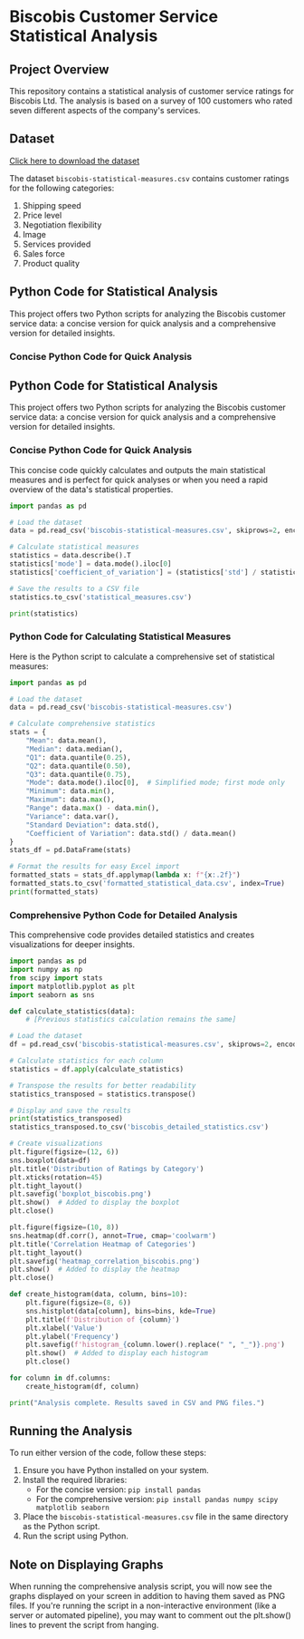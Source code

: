 # Biscobis Customer Service Statistical Analysis

## Project Overview

This repository contains a statistical analysis of customer service ratings for Biscobis Ltd. The analysis is based on a survey of 100 customers who rated seven different aspects of the company's services.

## Dataset 

[Click here to download the dataset]()

The dataset `biscobis-statistical-measures.csv` contains customer ratings for the following categories:

1. Shipping speed
2. Price level
3. Negotiation flexibility
4. Image
5. Services provided
6. Sales force
7. Product quality

## Python Code for Statistical Analysis

This project offers two Python scripts for analyzing the Biscobis customer service data: a concise version for quick analysis and a comprehensive version for detailed insights.

### Concise Python Code for Quick Analysis

## Python Code for Statistical Analysis

This project offers two Python scripts for analyzing the Biscobis customer service data: a concise version for quick analysis and a comprehensive version for detailed insights.

### Concise Python Code for Quick Analysis

This concise code quickly calculates and outputs the main statistical measures and is perfect for quick analyses or when you need a rapid overview of the data's statistical properties.

```python
import pandas as pd

# Load the dataset
data = pd.read_csv('biscobis-statistical-measures.csv', skiprows=2, encoding='latin1')

# Calculate statistical measures
statistics = data.describe().T
statistics['mode'] = data.mode().iloc[0]
statistics['coefficient_of_variation'] = (statistics['std'] / statistics['mean']) * 100

# Save the results to a CSV file
statistics.to_csv('statistical_measures.csv')

print(statistics)
```

### Python Code for Calculating Statistical Measures

Here is the Python script to calculate a comprehensive set of statistical measures:


```python
import pandas as pd

# Load the dataset
data = pd.read_csv('biscobis-statistical-measures.csv')

# Calculate comprehensive statistics
stats = {
    "Mean": data.mean(),
    "Median": data.median(),
    "Q1": data.quantile(0.25),
    "Q2": data.quantile(0.50),
    "Q3": data.quantile(0.75),
    "Mode": data.mode().iloc[0],  # Simplified mode; first mode only
    "Minimum": data.min(),
    "Maximum": data.max(),
    "Range": data.max() - data.min(),
    "Variance": data.var(),
    "Standard Deviation": data.std(),
    "Coefficient of Variation": data.std() / data.mean()
}
stats_df = pd.DataFrame(stats)

# Format the results for easy Excel import
formatted_stats = stats_df.applymap(lambda x: f"{x:.2f}")
formatted_stats.to_csv('formatted_statistical_data.csv', index=True)
print(formatted_stats)
```


### Comprehensive Python Code for Detailed Analysis

This comprehensive code provides detailed statistics and creates visualizations for deeper insights.

```python
import pandas as pd
import numpy as np
from scipy import stats
import matplotlib.pyplot as plt
import seaborn as sns

def calculate_statistics(data):
    # [Previous statistics calculation remains the same]

# Load the dataset
df = pd.read_csv('biscobis-statistical-measures.csv', skiprows=2, encoding='latin1')

# Calculate statistics for each column
statistics = df.apply(calculate_statistics)

# Transpose the results for better readability
statistics_transposed = statistics.transpose()

# Display and save the results
print(statistics_transposed)
statistics_transposed.to_csv('biscobis_detailed_statistics.csv')

# Create visualizations
plt.figure(figsize=(12, 6))
sns.boxplot(data=df)
plt.title('Distribution of Ratings by Category')
plt.xticks(rotation=45)
plt.tight_layout()
plt.savefig('boxplot_biscobis.png')
plt.show()  # Added to display the boxplot
plt.close()

plt.figure(figsize=(10, 8))
sns.heatmap(df.corr(), annot=True, cmap='coolwarm')
plt.title('Correlation Heatmap of Categories')
plt.tight_layout()
plt.savefig('heatmap_correlation_biscobis.png')
plt.show()  # Added to display the heatmap
plt.close()

def create_histogram(data, column, bins=10):
    plt.figure(figsize=(8, 6))
    sns.histplot(data[column], bins=bins, kde=True)
    plt.title(f'Distribution of {column}')
    plt.xlabel('Value')
    plt.ylabel('Frequency')
    plt.savefig(f'histogram_{column.lower().replace(" ", "_")}.png')
    plt.show()  # Added to display each histogram
    plt.close()

for column in df.columns:
    create_histogram(df, column)

print("Analysis complete. Results saved in CSV and PNG files.")
```


## Running the Analysis

To run either version of the code, follow these steps:
1. Ensure you have Python installed on your system.
2. Install the required libraries:
   - For the concise version: `pip install pandas`
   - For the comprehensive version: `pip install pandas numpy scipy matplotlib seaborn`
3. Place the `biscobis-statistical-measures.csv` file in the same directory as the Python script.
4. Run the script using Python.


## Note on Displaying Graphs

When running the comprehensive analysis script, you will now see the graphs displayed on your screen in addition to having them saved as PNG files. If you're running the script in a non-interactive environment (like a server or automated pipeline), you may want to comment out the plt.show() lines to prevent the script from hanging.








